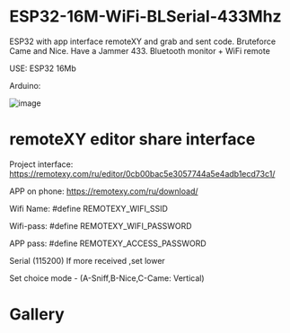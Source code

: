 # ESP32-16M-WiFi-BLSerial-433Mhz
ESP32 with app interface remoteXY and grab and sent code. Bruteforce Came and Nice. Have a Jammer 433. Bluetooth monitor + WiFi remote

USE: ESP32 16Mb

Arduino:

![image](https://github.com/danya201272/ESP32-16M-WiFi-BLSerial-433Mhz/assets/36302863/207f6f06-1db5-46f5-9dac-2edf82e2ee2f)

# remoteXY editor share interface

Project interface: https://remotexy.com/ru/editor/0cb00bac5e3057744a5e4adb1ecd73c1/

APP on phone: https://remotexy.com/ru/download/

Wifi Name: #define REMOTEXY_WIFI_SSID

Wifi-pass: #define REMOTEXY_WIFI_PASSWORD

APP pass: #define REMOTEXY_ACCESS_PASSWORD

Serial (115200) If more received ,set lower

Set choice mode - (A-Sniff,B-Nice,C-Came: Vertical)

# Gallery

